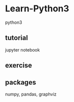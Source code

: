 # Learn-Python3

python3

## tutorial

jupyter notebook 

## exercise

## packages

numpy, pandas, graphviz 
